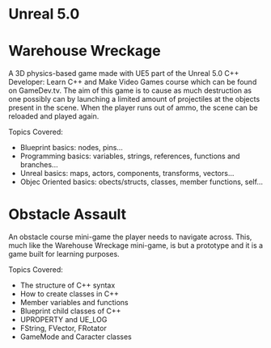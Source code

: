 # Unreal 5.0

# Warehouse Wreckage

A 3D physics-based game made with UE5 part of the Unreal 5.0 C++ Developer: Learn C++ and Make Video Games course which can be found on GameDev.tv.
The aim of this game is to cause as much destruction as one possibly can by launching a limited amount of projectiles at the objects present in the scene.
When the player runs out of ammo, the scene can be reloaded and played again.

Topics Covered:

- Blueprint basics: nodes, pins...
- Programming basics: variables, strings, references, functions and branches...
- Unreal basics: maps, actors, components, transforms, vectors...
- Objec Oriented basics: obects/structs, classes, member functions, self...

# Obstacle Assault

An obstacle course mini-game the player needs to navigate across. This, much like the Warehouse Wreckage mini-game, is but a prototype and it is a game built for learning purposes.

Topics Covered:

- The structure of C++ syntax
- How to create classes in C++
- Member variables and functions
- Blueprint child classes of C++
- UPROPERTY and UE_LOG
- FString, FVector, FRotator
- GameMode and Caracter classes